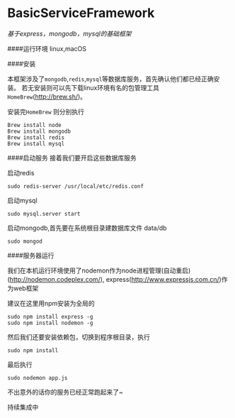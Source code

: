 # BasicServiceFramework
*基于express，mongodb，mysql的基础框架*


####运行环境
linux,macOS

####安装

本框架涉及了`mongodb`,`redis`,`mysql`等数据库服务，首先确认他们都已经正确安装。
若无安装则可以先下载linux环境有名的包管理工具`HomeBrew`(http://brew.sh/)。


安装完`HomeBrew`
则分别执行

```
Brew install node
Brew install mongodb
Brew install redis
Brew install mysql
```

####启动服务
接着我们要开启这些数据库服务


启动redis
```
sudo redis-server /usr/local/etc/redis.conf
```


启动mysql
```
sudo mysql.server start
```


启动mongodb,首先要在系统根目录建数据库文件 data/db
```
sudo mongod
```

####服务器运行

我们在本机运行环境使用了nodemon作为node进程管理(自动重启)(http://nodemon.codeplex.com/),
express(http://www.expressjs.com.cn/)作为web框架

建议在这里用npm安装为全局的
```
sudo npm install express -g
sudo npm install nodemon -g
```

然后我们还要安装依赖包，切换到程序根目录，执行
```
sudo npm install
```

最后执行
```
sudo nodemon app.js
```

不出意外的话你的服务已经正常跑起来了~

持续集成中
